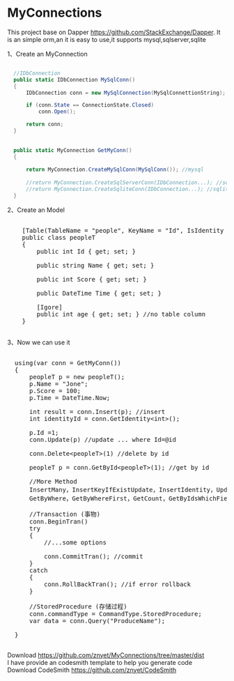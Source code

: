 # MyConnections
This  project base on Dapper https://github.com/StackExchange/Dapper.
It is an simple orm,an it is easy to use,it supports mysql,sqlserver,sqlite

1、Create an MyConnection
```c#

  //IDbConnection
  public static IDbConnection MySqlConn()
  {
      IDbConnection conn = new MySqlConnection(MySqlConnettionString);

      if (conn.State == ConnectionState.Closed)
          conn.Open();

      return conn;
  }
  
  
  public static MyConnection GetMyConn()
  {
      
      return MyConnection.CreateMySqlConn(MySqlConn()); //mysql
      
      //return MyConnection.CreateSqlServerConn(IDbConnection...); //sqlserver
      //return MyConnection.CreateSqliteConn(IDbConnection...); //sqlite
  }

```

2、Create an Model
<pre>

    [Table(TableName = "people", KeyName = "Id", IsIdentity = true)]
    public class peopleT
    {
        public int Id { get; set; }

        public string Name { get; set; }

        public int Score { get; set; }

        public DateTime Time { get; set; }

        [Igore]
        public int age { get; set; } //no table column
    }
    
</pre>

3、Now we can use it
<pre>

  using(var conn = GetMyConn())
  {
      peopleT p = new peopleT();
      p.Name = "Jone";
      p.Score = 100;
      p.Time = DateTime.Now;
      
      int result = conn.Insert(p); //insert
      int identityId = conn.GetIdentity&lt;int&gt;();
      
      p.Id =1;
      conn.Update(p) //update ... where Id=@id
      
      conn.Delete&lt;peopleT&gt;(1) //delete by id
      
      peopleT p = conn.GetById&lt;peopleT&gt;(1); //get by id
      
      //More Method
      InsertMany，InsertKeyIfExistUpdate，InsertIdentity，Update，UpdateByWhere，DeleteByIds，DeleteAll，GetAll
      GetByWhere，GetByWhereFirst，GetCount，GetByIdsWhichField，GetBySkipTake，GetByPage......
      
      //Transaction (事物)
      conn.BeginTran()
      try
      {
          //...some options
          
          conn.CommitTran(); //commit
      }
      catch
      {
          conn.RollBackTran(); //if error rollback
      }
      
      //StoredProcedure (存储过程)
      conn.commandType = CommandType.StoredProcedure;
      var data = conn.Query("ProduceName");
      
  }

</pre>

Download  https://github.com/znyet/MyConnections/tree/master/dist  <br/>
I have provide an codesmith template to help you generate code
<br>
Download CodeSmith https://github.com/znyet/CodeSmith

